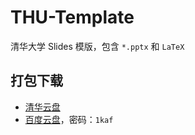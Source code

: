 # THU-Template
清华大学 Slides 模版，包含 `*.pptx` 和 `LaTeX`

## 打包下载
- [清华云盘](https://cloud.tsinghua.edu.cn/f/5fb3b5f817064a969bfa/?dl=1)
- [百度云盘](https://pan.baidu.com/s/1rFLTCkS7kVgYpFlQ9NZOFQ)，密码：`1kaf`
